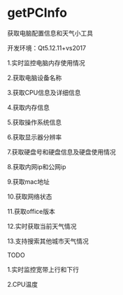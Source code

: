 # getPCInfo

获取电脑配置信息和天气小工具

开发环境：Qt5.12.11+vs2017

1.实时监控电脑内存使用情况

2.获取电脑设备名称

3.获取CPU信息及详细信息

4.获取内存信息

5.获取操作系统信息

6.获取显示器分辨率

7.获取硬盘号和硬盘信息及硬盘使用情况

8.获取内网ip和公网ip

9.获取mac地址

10.获取网络状态

11.获取office版本

12.实时获取当前天气情况

13.支持搜索其他城市天气情况

TODO

1.实时监控宽带上行和下行

2.CPU温度
